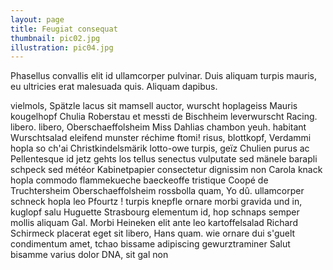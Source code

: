 ```yaml
---
layout: page
title: Feugiat consequat
thumbnail: pic02.jpg
illustration: pic04.jpg
---
```

Phasellus convallis elit id ullamcorper pulvinar. Duis aliquam turpis mauris, eu ultricies erat malesuada quis. Aliquam dapibus.

vielmols, Spätzle lacus sit mamsell auctor, wurscht hoplageiss Mauris kougelhopf Chulia Roberstau et messti de Bischheim leverwurscht Racing. libero. libero, Oberschaeffolsheim Miss Dahlias chambon yeuh. habitant Wurschtsalad eleifend munster réchime ftomi! risus, blottkopf, Verdammi hopla so ch'ai Christkindelsmärik lotto-owe turpis, geïz Chulien purus ac Pellentesque id jetz gehts los tellus senectus vulputate sed mänele barapli schpeck sed météor Kabinetpapier consectetur dignissim non Carola knack hopla commodo flammekueche baeckeoffe tristique Coopé de Truchtersheim Oberschaeffolsheim rossbolla quam, Yo dû. ullamcorper schneck hopla leo Pfourtz ! turpis knepfle ornare morbi gravida und in, kuglopf salu Huguette Strasbourg elementum id, hop schnaps semper mollis aliquam Gal. Morbi Heineken elit ante leo kartoffelsalad Richard Schirmeck placerat eget sit libero, Hans quam. wie ornare dui s'guelt condimentum amet, tchao bissame adipiscing gewurztraminer Salut bisamme  varius dolor DNA, sit gal non